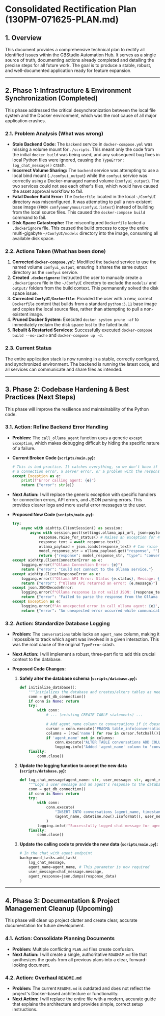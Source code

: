 # Consolidated Rectification Plan (130PM-071625-PLAN.md)

## 1. Overview

This document provides a comprehensive technical plan to rectify all identified issues within the GBStudio Automation Hub. It serves as a single source of truth, documenting actions already completed and detailing the precise steps for all future work. The goal is to produce a stable, robust, and well-documented application ready for feature expansion.

---

## 2. Phase 1: Infrastructure & Environment Synchronization (Completed)

This phase addressed the critical desynchronization between the local file system and the Docker environment, which was the root cause of all major application crashes.

### 2.1. Problem Analysis (What was wrong)

*   **Stale Backend Code:** The `backend` service in `docker-compose.yml` was missing a volume mount for `./scripts`. This meant only the code from the initial `docker build` was being used, and any subsequent bug fixes in local Python files were ignored, causing the `TypeError: log_chat_message()` crash.
*   **Incorrect Volume Sharing:** The `backend` service was attempting to use a local bind mount (`./comfyui_output`) while the `comfyui` service was correctly using a Docker-managed named volume (`comfyui_output`). The two services could not see each other's files, which would have caused the asset approval workflow to fail.
*   **Fatal Docker Build Error:** The `Dockerfile` located in the local `~/ComfyUI` directory was misconfigured. It was attempting to pull a non-existent base image (`FROM comfyanonymous/comfyui:latest`) instead of building from the local source files. This caused the `docker-compose build` command to fail.
*   **Disk Space Catastrophe:** The misconfigured `Dockerfile` lacked a `.dockerignore` file. This caused the build process to copy the entire multi-gigabyte `~/ComfyUI/models` directory into the image, consuming all available disk space.

### 2.2. Actions Taken (What has been done)

1.  **Corrected `docker-compose.yml`:** Modified the `backend` service to use the named volume `comfyui_output`, ensuring it shares the same output directory as the `comfyui` service.
2.  **Created `.dockerignore`:** Instructed the user to manually create a `.dockerignore` file in the `~/ComfyUI` directory to exclude the `models/` and `output/` folders from the build context. This permanently solved the disk space issue.
3.  **Corrected `ComfyUI/Dockerfile`:** Provided the user with a new, correct `Dockerfile` content that builds from a standard `python:3.11` base image and copies the local source files, rather than attempting to pull a non-existent image.
4.  **Pruned Docker System:** Executed `docker system prune -af` to immediately reclaim the disk space lost to the failed build.
5.  **Rebuilt & Restarted Services:** Successfully executed `docker-compose build --no-cache` and `docker-compose up -d`.

### 2.3. Current Status

The entire application stack is now running in a stable, correctly configured, and synchronized environment. The backend is running the latest code, and all services can communicate and share files as intended.

---

## 3. Phase 2: Codebase Hardening & Best Practices (Next Steps)

This phase will improve the resilience and maintainability of the Python code.

### 3.1. Action: Refine Backend Error Handling

*   **Problem:** The `call_ollama_agent` function uses a generic `except Exception`, which makes debugging difficult by hiding the specific nature of a failure.

*   **Current Broken Code (`scripts/main.py`):**
    ```python
    # This is bad practice. It catches everything, so we don't know if it was
    # a connection error, a server error, or a problem with the response format.
    except Exception as e:
        print(f"Error calling agent: {e}")
        return {"error": str(e)}
    ```

*   **Next Action:** I will replace the generic exception with specific handlers for connection errors, API errors, and JSON parsing errors. This provides clearer logs and more useful error messages to the user.

*   **Proposed New Code (`scripts/main.py`):**
    ```python
    try:
        async with aiohttp.ClientSession() as session:
            async with session.post(settings.ollama_api_url, json=payload, timeout=300) as response:
                response.raise_for_status() # Raises an exception for 4xx/5xx responses
                response_text = await response.text()
                ollama_payload = json.loads(response_text) # Can raise json.JSONDecodeError
                model_response_str = ollama_payload.get("response", "")
                return {"response": model_response_str, "type": "conversation"}
    except aiohttp.ClientConnectorError as e:
        logging.error(f"Ollama Connection Error: {e}")
        return {"error": "Could not connect to the Ollama service."}
    except aiohttp.ClientResponseError as e:
        logging.error(f"Ollama API Error: Status {e.status}, Message: {e.message}")
        return {"error": f"Ollama API returned an error: {e.message}"}
    except json.JSONDecodeError:
        logging.error(f"Ollama response is not valid JSON: {response_text}")
        return {"error": "Failed to parse the response from the Ollama agent."}
    except Exception as e:
        logging.error(f"An unexpected error in call_ollama_agent: {e}", exc_info=True)
        return {"error": "An unexpected error occurred while communicating with the agent."}
    ```

### 3.2. Action: Standardize Database Logging

*   **Problem:** The `conversations` table lacks an `agent_name` column, making it impossible to track which agent was involved in a given interaction. This was the root cause of the original `TypeError` crash.

*   **Next Action:** I will implement a robust, three-part fix to add this crucial context to the database.

*   **Proposed Code Changes:**

    1.  **Safely alter the database schema (`scripts/database.py`):**
        ```python
        def initialize_database():
            """Initializes the database and creates/alters tables as needed."""
            conn = get_db_connection()
            if conn is None: return
            try:
                with conn:
                    # ... (existing CREATE TABLE statements) ...
                    
                    # Add agent_name column to conversations if it doesn't exist
                    cursor = conn.execute("PRAGMA table_info(conversations)")
                    columns = [row['name'] for row in cursor.fetchall()]
                    if 'agent_name' not in columns:
                        conn.execute("ALTER TABLE conversations ADD COLUMN agent_name TEXT;")
                        logging.info("Added 'agent_name' column to 'conversations' table.")
            finally:
                conn.close()
        ```

    2.  **Update the logging function to accept the new data (`scripts/database.py`):**
        ```python
        def log_chat_message(agent_name: str, user_message: str, agent_response: str):
            """Logs a user message and an agent's response to the database."""
            conn = get_db_connection()
            if conn is None: return
            try:
                with conn:
                    conn.execute(
                        "INSERT INTO conversations (agent_name, timestamp, user_message, agent_response) VALUES (?, ?, ?, ?)",
                        (agent_name, datetime.now().isoformat(), user_message, agent_response)
                    )
                logging.info(f"Successfully logged chat message for agent '{agent_name}'.")
            finally:
                conn.close()
        ```

    3.  **Update the calling code to provide the new data (`scripts/main.py`):**
        ```python
        # In the chat_with_agent endpoint
        background_tasks.add_task(
            log_chat_message,
            agent_name=agent_name, # This parameter is now required
            user_message=chat_message.message,
            agent_response=json.dumps(response_data)
        )
        ```

---

## 4. Phase 3: Documentation & Project Management Cleanup (Upcoming)

This phase will clean up project clutter and create clear, accurate documentation for future development.

### 4.1. Action: Consolidate Planning Documents

*   **Problem:** Multiple conflicting `PLAN.md` files create confusion.
*   **Next Action:** I will create a single, authoritative `ROADMAP.md` file that synthesizes the goals from all previous plans into a clear, forward-looking document.

### 4.2. Action: Overhaul `README.md`

*   **Problem:** The current `README.md` is outdated and does not reflect the project's Docker-based architecture or functionality.
*   **Next Action:** I will replace the entire file with a modern, accurate guide that explains the architecture and provides simple, correct setup instructions.
